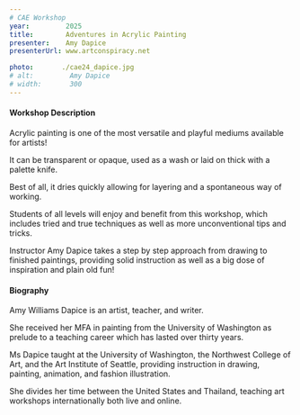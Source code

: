 ```yaml
---
# CAE Workshop
year:         2025
title:        Adventures in Acrylic Painting
presenter:    Amy Dapice
presenterUrl: www.artconspiracy.net

photo:       ./cae24_dapice.jpg
# alt:         Amy Dapice
# width:       300
---
```


#### Workshop Description

Acrylic painting is one of the most versatile and playful mediums available for artists! 

It can be transparent or opaque, used as a wash or laid on thick with a palette knife. 

Best of all, it dries quickly allowing for layering and a spontaneous way of working. 

Students of all levels will enjoy and benefit from this workshop, which includes 
tried and true techniques as well as more unconventional tips and tricks. 

Instructor Amy Dapice takes a step by step approach from drawing to finished paintings, 
providing solid instruction as well as a big dose of inspiration and plain old fun! 

#### Biography

Amy Williams Dapice is an artist, teacher, and writer. 

She received her MFA in painting from the University of Washington as 
prelude to a teaching career which has lasted over thirty years. 

Ms Dapice taught at the University of Washington, the Northwest College of Art, 
and the Art Institute of Seattle, providing instruction in drawing, painting, 
animation, and fashion illustration. 

She divides her time between the United States and Thailand, 
teaching art workshops internationally both live and online. 
